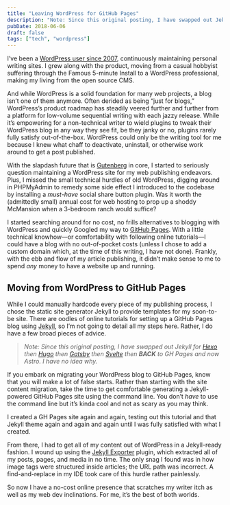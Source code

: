 ```yaml
---
title: "Leaving WordPress for GitHub Pages"
description: "Note: Since this original posting, I have swapped out Jekyll for Hexo then Hugo then Gatsby then Svelte then BACK to GH Pages and now Astro. I have no idea why."
pubDate: 2018-06-06
draft: false
tags: ["tech", "wordpress"]
---
```


I’ve been a [WordPress user since 2007](/posts/2015-10-26-the-aux-of-wp-rethinking-the-wordpress-writing-experience), continuously maintaining personal writing sites. I grew along with the product, moving from a casual hobbyist suffering through the Famous 5-minute Install to a WordPress professional, making my living from the open source CMS.

And while WordPress is a solid foundation for many web projects, a blog isn’t one of them anymore. Often derided as being “just for blogs,” WordPress’s product roadmap has steadily veered further and further from a platform for low-volume sequential writing with each jazzy release. While it’s empowering for a non-technical writer to wield plugins to tweak their WordPress blog in any way they see fit, be they janky or no, plugins rarely fully satisfy out-of-the-box. WordPress could only be the writing tool for me because I knew what chaff to deactivate, uninstall, or otherwise work around to get a post published.

With the slapdash future that is [Gutenberg](https://wordpress.org/gutenberg/) in core, I started to seriously question maintaining a WordPress site for my web publishing endeavors. Plus, I missed the small technical hurdles of old WordPress, digging around in PHPMyAdmin to remedy some side effect I introduced to the codebase by installing a <em>must-have</em> social share button plugin. Was it worth the (admittedly small) annual cost for web hosting to prop up a shoddy McMansion when a 3-bedroom ranch would suffice?

I started searching around for no cost, no frills alternatives to blogging with WordPress and quickly Googled my way to [GitHub Pages](https://pages.github.com/). With a little technical knowhow&mdash;or comfortability with following online tutorials&mdash;I could have a blog with no out-of-pocket costs (unless I chose to add a custom domain which, at the time of this writing, I have not done). Frankly, with the ebb and flow of my article publishing, it didn’t make sense to me to spend *any* money to have a website up and running.

## Moving from WordPress to GitHub Pages
While I could manually hardcode every piece of my publishing process, I chose the static site generator Jekyll to provide templates for my soon-to-be site. There are oodles of online tutorials for setting up a GitHub Pages blog using [Jekyll](https://jekyllrb.com/), so I’m not going to detail all my steps here. Rather, I do have a few broad pieces of advice.

> *Note: Since this original posting, I have swapped out Jekyll for [Hexo](https://hexo.io/) then [Hugo](https://gohugo.io/) then [Gatsby](https://www.gatsbyjs.com/) then [Svelte](https://kit.svelte.dev/) then **BACK** to GH Pages and now Astro. I have no idea why.*

If you embark on migrating your WordPress blog to GitHub Pages, know that you will make a lot of false starts. Rather than starting with the site content migration, take the time to get comfortable generating a Jekyll-powered GitHub Pages site using the command line. You don’t <em>have</em> to use the command line but it’s kinda cool and not as scary as you may think.

I created a GH Pages site again and again, testing out this tutorial and that Jekyll theme again and again and again until I was fully satisfied with what I created.

From there, I had to get all of my content out of WordPress in a Jekyll-ready fashion. I wound up using the [Jekyll Exporter](https://wordpress.org/plugins/jekyll-exporter/) plugin, which extracted all of my posts, pages, and media in no time. The only snag I found was in how image tags were structured inside articles; the URL path was incorrect. A find-and-replace in my IDE took care of this hurdle rather painlessly.

So now I have a no-cost online presence that scratches my writer itch as well as my web dev inclinations. For me, it’s the best of both worlds.
